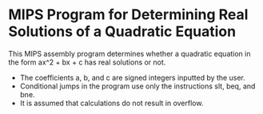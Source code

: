 # MIPS Program for Determining Real Solutions of a Quadratic Equation

This MIPS assembly program determines whether a quadratic equation in the form ax^2 + bx + c has real solutions or not.
- The coefficients a, b, and c are signed integers inputted by the user.
- Conditional jumps in the program use only the instructions slt, beq, and bne.
- It is assumed that calculations do not result in overflow.
